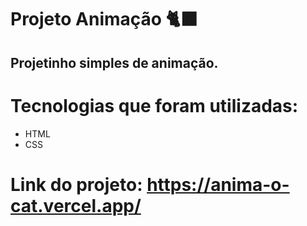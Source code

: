 # Projeto Animação 🐈‍⬛
## Projetinho simples de animação.

# Tecnologias que foram utilizadas:
- HTML
- CSS

# Link do projeto: https://anima-o-cat.vercel.app/
